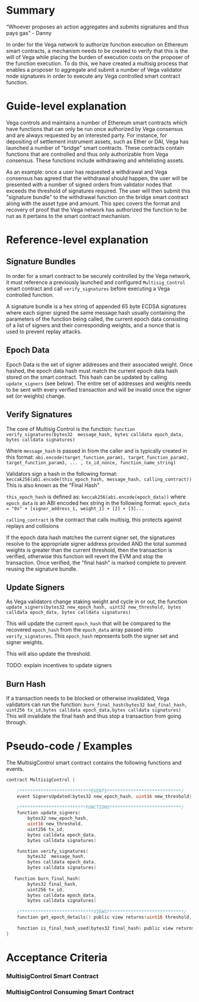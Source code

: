 # Summary
“Whoever proposes an action aggregates and submits signatures and thus pays gas” - Danny

In order for the Vega network to authorize function execution on Ethereum smart contracts, a mechanism needs to be created to verify that this is the will of Vega while placing the burden of execution costs on the proposer of the function execution. To do this, we have created a multisig process that enables a proposer to aggregate and submit a number of Vega validator node signatures in order to execute any Vega controlled smart contract function.       

# Guide-level explanation
Vega controls and maintains a number of Ethereum smart contracts which have functions that can only be run once authorized by Vega consensus and are always requested by an interested party. 
For instance, for depositing of settlement instrument assets, such as Ether or DAI, Vega has launched a number of "bridge" smart contracts. These contracts contain functions that are controlled and thus only authorizable from Vega consensus. These functions include withdrawing and whitelisting assets.

As an example: once a user has requested a withdrawal and Vega consensus has agreed that the withdrawal should happen, the user will be presented with a number of signed orders from validator nodes that exceeds the threshold of signatures required. The user will then submit this "signature bundle" to the withdrawal function on the bridge smart contract along with the asset type and amount. 
This spec covers the format and recovery of proof that the Vega network has authorized the function to be run as it pertains to the smart contract mechanism.

# Reference-level explanation
## Signature Bundles
In order for a smart contract to be securely controlled by the Vega network, it must reference a previously launched and configured `Multisig_Control` smart contract and call `verify_signatures` before executing a Vega controlled function.    

A signature bundle is a hex string of appended 65 byte ECDSA signatures where each signer signed the same message hash usually containing the parameters of the function being called, the current epoch data consisting of a list of signers and their corresponding weights, and a nonce that is used to prevent replay attacks.

## Epoch Data
Epoch Data is the set of signer addresses and their associated weight. Once hashed, the epoch data hash must match the current epoch data hash stored on the smart contract. This hash can be updated by calling `update_signers` (see below). The entire set of addresses and weights needs to be sent with every verified transaction and will be invalid once the signer set (or weights) change.

## Verify Signatures
The core of Multisig Control is the function: 
`function verify_signatures(bytes32  message_hash, bytes calldata epoch_data, bytes calldata signatures)`

Where `message_hash` is passed in from the caller and is typically created in this format:
`abi.encode(target_function_param1, target_function_param2, target_function_param3, ... , tx_id_nonce, function_name_string)`

Validators sign a hash in the following format:
`keccak256(abi.encode(this_epoch_hash, message_hash, calling_contract))`
This is also known as the "Final Hash"

`this_epoch_hash` is defined as:
`keccak256(abi.encode(epoch_data))`
where `epoch_data` is an ABI encoded hex string in the following format:
`epoch_data = "0x" + [signer_address_1, weight_1] + [2] + [3]...`

`calling_contract` is the contract that calls multisig, this protects against replays and collisions

If the epoch data hash matches the current signer set, the signatures resolve to the appropriate signer address provided AND the total summed weights is greater than the current threshold, then the transaction is verified, otherwise this function will revert the EVM and stop the transaction. Once verified, the "final hash" is marked complete to prevent reusing the signature bundle.

## Update Signers
As Vega validators change staking weight and cycle in or out, the function `update_signers(bytes32 new_epoch_hash, uint32 new_threshold, bytes calldata epoch_data, bytes calldata signatures)`

This will update the current `epoch_hash` that will be compared to the recovered `epoch_hash` from the `epoch_data` array passed into `verify_signatures`. This `epoch_hash` represents both the signer set and signer weights.

This will also update the threshold.

TODO: explain incentives to update signers

## Burn Hash
If a transaction needs to be blocked or otherwise invalidated, Vega validators can run the function:
`burn_final_hash(bytes32 bad_final_hash, uint256 tx_id,bytes calldata epoch_data,bytes calldata signatures)` 
This will invalidate the final hash and thus stop a transaction from going through.

# Pseudo-code / Examples
The MultisigControl smart contract contains the following functions and events.

```go
contract MultisigControl {
   
    /***************************EVENTS****************************/
    event SignersUpdated(bytes32 new_epoch_hash, uint16 new_threshold);
    
    /*************************FUNCTIONS***************************/
    function update_signers(
        bytes32 new_epoch_hash, 
        uint16 new_threshold, 
        uint256 tx_id,
        bytes calldata epoch_data, 
        bytes calldata signatures)

    function verify_signatures(
        bytes32  message_hash,
        bytes calldata epoch_data,
        bytes calldata signatures)
       
   function burn_final_hash(
        bytes32 final_hash, 
        uint256 tx_id,
        bytes calldata epoch_data,
        bytes calldata signatures)
    
    /****************************VIEWS*****************************/
    function get_epoch_details() public view returns(uint16 threshold, bytes32 epoch_hash);
        
    function is_final_hash_used(bytes32 final_hash) public view returns(bool);
}
```  

# Acceptance Criteria
### MultisigControl Smart Contract 

### MultisigControl Consuming Smart Contract
 